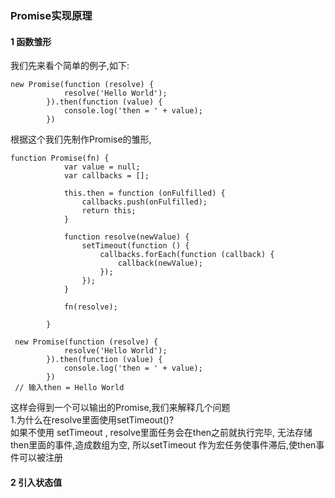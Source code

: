 ### Promise实现原理

#### 1 函数雏形
我们先来看个简单的例子,如下:
```
new Promise(function (resolve) {
            resolve('Hello World');
        }).then(function (value) {
            console.log('then = ' + value);
        })
```
根据这个我们先制作Promise的雏形,

```
function Promise(fn) {
            var value = null;
            var callbacks = [];

            this.then = function (onFulfilled) {
                callbacks.push(onFulfilled);
                return this;
            }

            function resolve(newValue) {
                setTimeout(function () {
                    callbacks.forEach(function (callback) {
                        callback(newValue);
                    });
                });
            }

            fn(resolve);

        }
        
 new Promise(function (resolve) {
            resolve('Hello World');
        }).then(function (value) {
            console.log('then = ' + value);
        })
 // 输入then = Hello World
```

这样会得到一个可以输出的Promise,我们来解释几个问题<br/>
1.为什么在resolve里面使用setTimeout()?<br/>
如果不使用 setTimeout , resolve里面任务会在then之前就执行完毕, 无法存储then里面的事件,造成数组为空,
所以setTimeout 作为宏任务使事件滞后,使then事件可以被注册

#### 2 引入状态值

```

```
